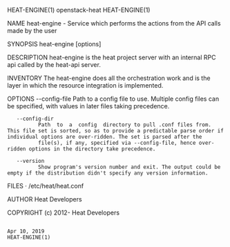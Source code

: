 HEAT-ENGINE(1)                                                                                  openstack-heat                                                                                 HEAT-ENGINE(1)



NAME
       heat-engine - Service which performs the actions from the API calls made by the user

SYNOPSIS
       heat-engine [options]

DESCRIPTION
       heat-engine is the heat project server with an internal RPC api called by the heat-api server.

INVENTORY
       The heat-engine does all the orchestration work and is the layer in which the resource integration is implemented.

OPTIONS
       --config-file
              Path to a config file to use. Multiple config files can be specified, with values in later files taking precedence.

       --config-dir
              Path  to  a  config  directory to pull .conf files from. This file set is sorted, so as to provide a predictable parse order if individual options are over-ridden. The set is parsed after the
              file(s), if any, specified via --config-file, hence over-ridden options in the directory take precedence.

       --version
              Show program's version number and exit. The output could be empty if the distribution didn't specify any version information.

FILES
       · /etc/heat/heat.conf

AUTHOR
       Heat Developers

COPYRIGHT
       (c) 2012- Heat Developers




                                                                                                 Apr 10, 2019                                                                                  HEAT-ENGINE(1)
